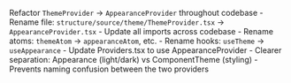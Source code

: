 Refactor `ThemeProvider` → `AppearanceProvider` throughout codebase - Rename file: `structure/source/theme/ThemeProvider.tsx` → `AppearanceProvider.tsx` - Update all imports across codebase - Rename atoms: `themeAtom` → `appearanceAtom`, etc. - Rename hooks: `useTheme` → `useAppearance` - Update Providers.tsx to use AppearanceProvider - Clearer separation: Appearance (light/dark) vs ComponentTheme (styling) - Prevents naming confusion between the two providers
